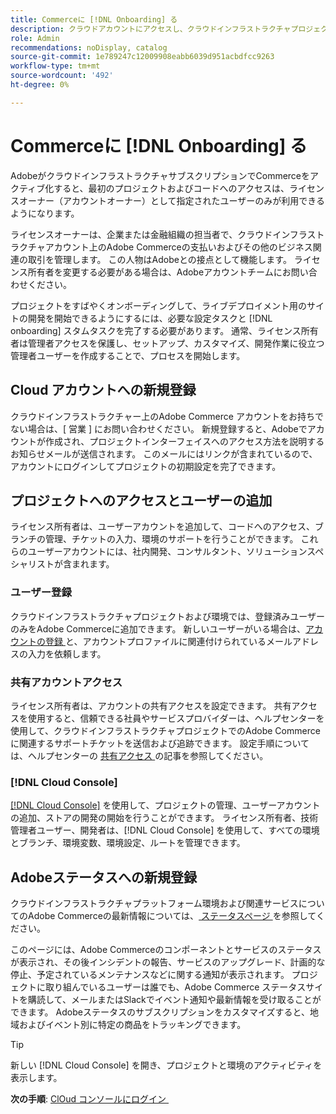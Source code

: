 ```yaml
---
title: Commerceに [!DNL Onboarding] る
description: クラウドアカウントにアクセスし、クラウドインフラストラクチャプロジェクトでAdobe Commerceを設定します。
role: Admin
recommendations: noDisplay, catalog
source-git-commit: 1e789247c12009908eabb6039d951acbdfcc9263
workflow-type: tm+mt
source-wordcount: '492'
ht-degree: 0%

---
```


# Commerceに [!DNL Onboarding] る

AdobeがクラウドインフラストラクチャサブスクリプションでCommerceをアクティブ化すると、最初のプロジェクトおよびコードへのアクセスは、ライセンスオーナー（アカウントオーナー）として指定されたユーザーのみが利用できるようになります。

ライセンスオーナーは、企業または金融組織の担当者で、クラウドインフラストラクチャアカウント上のAdobe Commerceの支払いおよびその他のビジネス関連の取引を管理します。 この人物はAdobeとの接点として機能します。 ライセンス所有者を変更する必要がある場合は、Adobeアカウントチームにお問い合わせください。

プロジェクトをすばやくオンボーディングして、ライブデプロイメント用のサイトの開発を開始できるようにするには、必要な設定タスクと [!DNL onboarding] スタムタスクを完了する必要があります。 通常、ライセンス所有者は管理者アクセスを保護し、セットアップ、カスタマイズ、開発作業に役立つ管理者ユーザーを作成することで、プロセスを開始します。

## Cloud アカウントへの新規登録

クラウドインフラストラクチャー上のAdobe Commerce アカウントをお持ちでない場合は、[ 営業 ] にお問い合わせください。 新規登録すると、Adobeでアカウントが作成され、プロジェクトインターフェイスへのアクセス方法を説明するお知らせメールが送信されます。 このメールにはリンクが含まれているので、アカウントにログインしてプロジェクトの初期設定を完了できます。

## プロジェクトへのアクセスとユーザーの追加

ライセンス所有者は、ユーザーアカウントを追加して、コードへのアクセス、ブランチの管理、チケットの入力、環境のサポートを行うことができます。 これらのユーザーアカウントには、社内開発、コンサルタント、ソリューションスペシャリストが含まれます。

### ユーザー登録

クラウドインフラストラクチャプロジェクトおよび環境では、登録済みユーザーのみをAdobe Commerceに追加できます。 新しいユーザーがいる場合は、[&#x200B; アカウントの登録 &#x200B;](https://account.magento.com/customer/account/login/) と、アカウントプロファイルに関連付けられているメールアドレスの入力を依頼します。

### 共有アカウントアクセス

ライセンス所有者は、アカウントの共有アクセスを設定できます。 共有アクセスを使用すると、信頼できる社員やサービスプロバイダーは、ヘルプセンターを使用して、クラウドインフラストラクチャプロジェクトでのAdobe Commerceに関連するサポートチケットを送信および追跡できます。 設定手順については、ヘルプセンターの [ 共有アクセス ] の記事を参照してください。

### [!DNL Cloud Console]

[[!DNL Cloud Console]](cloud-console.md) を使用して、プロジェクトの管理、ユーザーアカウントの追加、ストアの開発の開始を行うことができます。 ライセンス所有者、技術管理者ユーザー、開発者は、[!DNL Cloud Console] を使用して、すべての環境とブランチ、環境変数、環境設定、ルートを管理できます。

## Adobeステータスへの新規登録

クラウドインフラストラクチャプラットフォーム環境および関連サービスについてのAdobe Commerceの最新情報については、[ ステータスページ ] を参照してください。

このページには、Adobe Commerceのコンポーネントとサービスのステータスが表示され、その後インシデントの報告、サービスのアップグレード、計画的な停止、予定されているメンテナンスなどに関する通知が表示されます。 プロジェクトに取り組んでいるユーザーは誰でも、Adobe Commerce ステータスサイトを購読して、メールまたはSlackでイベント通知や最新情報を受け取ることができます。 Adobeステータスのサブスクリプションをカスタマイズすると、地域およびイベント別に特定の商品をトラッキングできます。

>[!TIP]
>
> 新しい [!DNL Cloud Console] を開き、プロジェクトと環境のアクティビティを表示します。
>
>**次の手順**: [ClOud コンソールにログイン &#x200B;](cloud-console.md)

<!-- link definitions -->

[売上]: https://business.adobe.com/products/magento/get-demo.html
[共有アクセス]: https://experienceleague.adobe.com/docs/commerce-knowledge-base/kb/help-center-guide/magento-help-center-user-guide.html?lang=ja#shared-access
[ステータスページ]: https://status.adobe.com/products/503473
